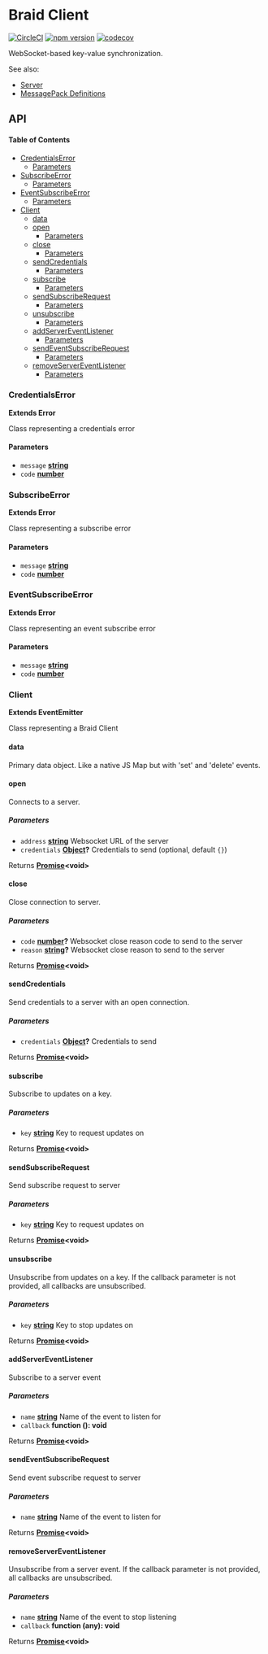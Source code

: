 # Braid Client

[![CircleCI](https://circleci.com/gh/bunchtogether/braid-client-js.svg?style=svg)](https://circleci.com/gh/bunchtogether/braid-client-js) [![npm version](https://badge.fury.io/js/%40bunchtogether%2Fbraid-client.svg)](http://badge.fury.io/js/%40bunchtogether%2Fbraid-client) [![codecov](https://codecov.io/gh/bunchtogether/braid-client-js/branch/master/graph/badge.svg)](https://codecov.io/gh/bunchtogether/braid-client-js)

WebSocket-based key-value synchronization.

See also:

-   [Server](https://github.com/bunchtogether/braid-server)
-   [MessagePack Definitions](https://github.com/bunchtogether/braid-messagepack)

## API

<!-- Generated by documentation.js. Update this documentation by updating the source code. -->

#### Table of Contents

-   [CredentialsError](#credentialserror)
    -   [Parameters](#parameters)
-   [SubscribeError](#subscribeerror)
    -   [Parameters](#parameters-1)
-   [EventSubscribeError](#eventsubscribeerror)
    -   [Parameters](#parameters-2)
-   [Client](#client)
    -   [data](#data)
    -   [open](#open)
        -   [Parameters](#parameters-3)
    -   [close](#close)
        -   [Parameters](#parameters-4)
    -   [sendCredentials](#sendcredentials)
        -   [Parameters](#parameters-5)
    -   [subscribe](#subscribe)
        -   [Parameters](#parameters-6)
    -   [sendSubscribeRequest](#sendsubscriberequest)
        -   [Parameters](#parameters-7)
    -   [unsubscribe](#unsubscribe)
        -   [Parameters](#parameters-8)
    -   [addServerEventListener](#addservereventlistener)
        -   [Parameters](#parameters-9)
    -   [sendEventSubscribeRequest](#sendeventsubscriberequest)
        -   [Parameters](#parameters-10)
    -   [removeServerEventListener](#removeservereventlistener)
        -   [Parameters](#parameters-11)

### CredentialsError

**Extends Error**

Class representing a credentials error

#### Parameters

-   `message` **[string](https://developer.mozilla.org/docs/Web/JavaScript/Reference/Global_Objects/String)** 
-   `code` **[number](https://developer.mozilla.org/docs/Web/JavaScript/Reference/Global_Objects/Number)** 

### SubscribeError

**Extends Error**

Class representing a subscribe error

#### Parameters

-   `message` **[string](https://developer.mozilla.org/docs/Web/JavaScript/Reference/Global_Objects/String)** 
-   `code` **[number](https://developer.mozilla.org/docs/Web/JavaScript/Reference/Global_Objects/Number)** 

### EventSubscribeError

**Extends Error**

Class representing an event subscribe error

#### Parameters

-   `message` **[string](https://developer.mozilla.org/docs/Web/JavaScript/Reference/Global_Objects/String)** 
-   `code` **[number](https://developer.mozilla.org/docs/Web/JavaScript/Reference/Global_Objects/Number)** 

### Client

**Extends EventEmitter**

Class representing a Braid Client

#### data

Primary data object. Like a native JS Map but with 'set' and 'delete' events.

#### open

Connects to a server.

##### Parameters

-   `address` **[string](https://developer.mozilla.org/docs/Web/JavaScript/Reference/Global_Objects/String)** Websocket URL of the server
-   `credentials` **[Object](https://developer.mozilla.org/docs/Web/JavaScript/Reference/Global_Objects/Object)?** Credentials to send (optional, default `{}`)

Returns **[Promise](https://developer.mozilla.org/docs/Web/JavaScript/Reference/Global_Objects/Promise)&lt;void>** 

#### close

Close connection to server.

##### Parameters

-   `code` **[number](https://developer.mozilla.org/docs/Web/JavaScript/Reference/Global_Objects/Number)?** Websocket close reason code to send to the server
-   `reason` **[string](https://developer.mozilla.org/docs/Web/JavaScript/Reference/Global_Objects/String)?** Websocket close reason to send to the server

Returns **[Promise](https://developer.mozilla.org/docs/Web/JavaScript/Reference/Global_Objects/Promise)&lt;void>** 

#### sendCredentials

Send credentials to a server with an open connection.

##### Parameters

-   `credentials` **[Object](https://developer.mozilla.org/docs/Web/JavaScript/Reference/Global_Objects/Object)?** Credentials to send

Returns **[Promise](https://developer.mozilla.org/docs/Web/JavaScript/Reference/Global_Objects/Promise)&lt;void>** 

#### subscribe

Subscribe to updates on a key.

##### Parameters

-   `key` **[string](https://developer.mozilla.org/docs/Web/JavaScript/Reference/Global_Objects/String)** Key to request updates on

Returns **[Promise](https://developer.mozilla.org/docs/Web/JavaScript/Reference/Global_Objects/Promise)&lt;void>** 

#### sendSubscribeRequest

Send subscribe request to server

##### Parameters

-   `key` **[string](https://developer.mozilla.org/docs/Web/JavaScript/Reference/Global_Objects/String)** Key to request updates on

Returns **[Promise](https://developer.mozilla.org/docs/Web/JavaScript/Reference/Global_Objects/Promise)&lt;void>** 

#### unsubscribe

Unsubscribe from updates on a key. If the callback parameter is not provided, all callbacks are unsubscribed.

##### Parameters

-   `key` **[string](https://developer.mozilla.org/docs/Web/JavaScript/Reference/Global_Objects/String)** Key to stop updates on

Returns **[Promise](https://developer.mozilla.org/docs/Web/JavaScript/Reference/Global_Objects/Promise)&lt;void>** 

#### addServerEventListener

Subscribe to a server event

##### Parameters

-   `name` **[string](https://developer.mozilla.org/docs/Web/JavaScript/Reference/Global_Objects/String)** Name of the event to listen for
-   `callback` **function (): void** 

Returns **[Promise](https://developer.mozilla.org/docs/Web/JavaScript/Reference/Global_Objects/Promise)&lt;void>** 

#### sendEventSubscribeRequest

Send event subscribe request to server

##### Parameters

-   `name` **[string](https://developer.mozilla.org/docs/Web/JavaScript/Reference/Global_Objects/String)** Name of the event to listen for

Returns **[Promise](https://developer.mozilla.org/docs/Web/JavaScript/Reference/Global_Objects/Promise)&lt;void>** 

#### removeServerEventListener

Unsubscribe from a server event. If the callback parameter is not provided, all callbacks are unsubscribed.

##### Parameters

-   `name` **[string](https://developer.mozilla.org/docs/Web/JavaScript/Reference/Global_Objects/String)** Name of the event to stop listening
-   `callback` **function (any): void** 

Returns **[Promise](https://developer.mozilla.org/docs/Web/JavaScript/Reference/Global_Objects/Promise)&lt;void>** 
